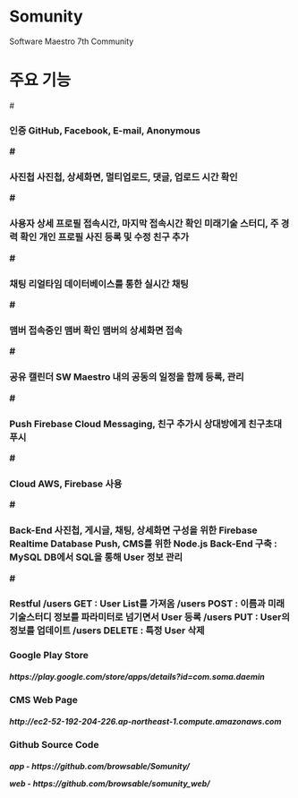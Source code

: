 # Somunity
Software Maestro 7th Community

# 주요 기능

#<h3>인증
     GitHub, Facebook, E-mail, Anonymous

#<h3>사진첩
    사진첩, 상세화면, 멀티업로드, 댓글, 업로드 시간 확인 

#<h3> 사용자 상세 프로필 
     접속시간, 마지막 접속시간 확인
     미래기술 스터디, 주 경력 확인
     개인 프로필 사진 등록 및 수정
     친구 추가
 
#<h3>채팅
     리얼타임 데이터베이스를 통한 실시간 채팅 
 
#<h3>맴버
     접속중인 맴버 확인
     맴버의 상세화면 접속
 
#<h3>공유 캘린더
     SW Maestro 내의 공동의 일정을 함께 등록, 관리
 
#<h3>Push
     Firebase Cloud Messaging, 친구 추가시 상대방에게 친구초대 푸시

#<h3>Cloud 
    AWS, Firebase 사용

#<h3>Back-End 
     사진첩, 게시글, 채팅, 상세화면 구성을 위한 Firebase Realtime Database
     Push, CMS를 위한 Node.js Back-End 구축 : MySQL DB에서 SQL을 통해 User 정보 관리
     
#<h3>Restful
     /users GET : User List를 가져옴
     /users POST : 이름과 미래기술스터디 정보를 파라미터로 넘기면서 User 등록
     /users PUT : User의 정보를 업데이트
     /users DELETE : 특정 User 삭제

<h3>Google Play Store
     <h5><p>https://play.google.com/store/apps/details?id=com.soma.daemin

<h3>CMS Web Page
     <h5><p>http://ec2-52-192-204-226.ap-northeast-1.compute.amazonaws.com

<h3>Github Source Code 
     <h5><p>app - https://github.com/browsable/Somunity/
     <p>web - https://github.com/browsable/somunity_web/
